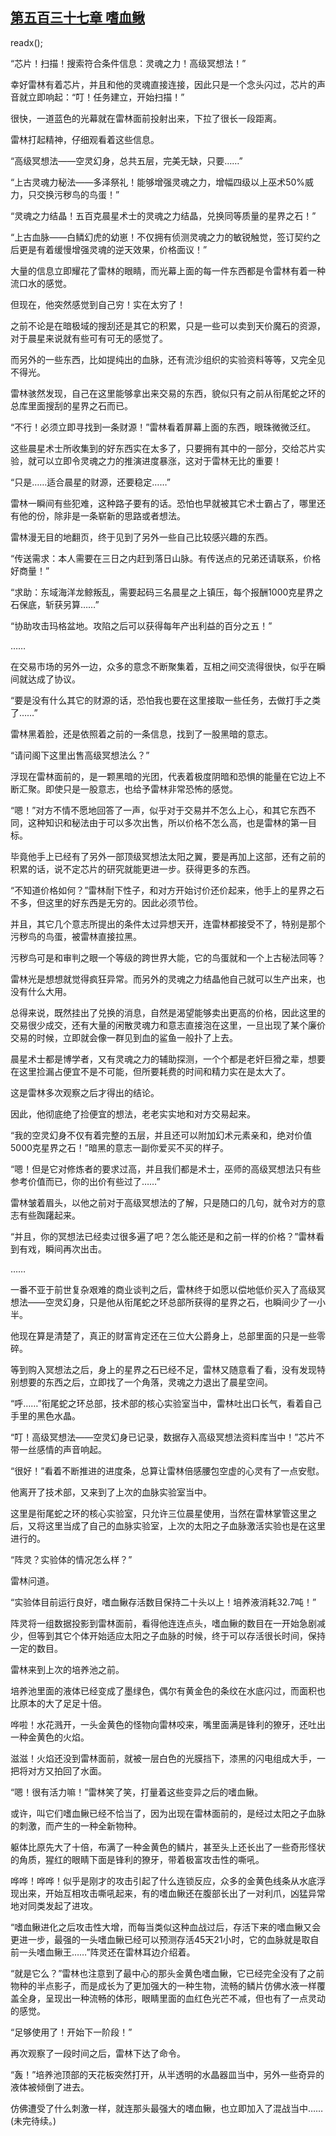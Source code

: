 ## [第五百三十七章 嗜血鳅](https://www.xxbiquge.com/11_11222/8944690.html)
readx();

  “芯片！扫描！搜索符合条件信息：灵魂之力！高级冥想法！”

  幸好雷林有着芯片，并且和他的灵魂直接连接，因此只是一个念头闪过，芯片的声音就立即响起：“叮！任务建立，开始扫描！”

  很快，一道蓝色的光幕就在雷林面前投射出来，下拉了很长一段距离。

  雷林打起精神，仔细观看着这些信息。

  “高级冥想法——空灵幻身，总共五层，完美无缺，只要……”

  “上古灵魂力秘法——多泽祭礼！能够增强灵魂之力，增幅四级以上巫术50%威力，只交换污秽鸟的鸟蛋！”

  “灵魂之力结晶！五百克晨星术士的灵魂之力结晶，兑换同等质量的星界之石！”

  “上古血脉——白鳞幻虎的幼崽！不仅拥有侦测灵魂之力的敏锐触觉，签订契约之后更是有着缓慢增强灵魂的逆天效果，价格面议！”

  大量的信息立即耀花了雷林的眼睛，而光幕上面的每一件东西都是令雷林有着一种流口水的感觉。

  但现在，他突然感觉到自己穷！实在太穷了！

  之前不论是在暗极域的搜刮还是其它的积累，只是一些可以卖到天价魔石的资源，对于晨星来说就有些可有可无的感觉了。

  而另外的一些东西，比如提纯出的血脉，还有流沙组织的实验资料等等，又完全见不得光。

  雷林骇然发现，自己在这里能够拿出来交易的东西，貌似只有之前从衔尾蛇之环的总库里面搜刮的星界之石而已。

  “不行！必须立即寻找到一条财源！”雷林看着屏幕上面的东西，眼珠微微泛红。

  这些晨星术士所收集到的好东西实在太多了，只要拥有其中的一部分，交给芯片实验，就可以立即令灵魂之力的推演进度暴涨，这对于雷林无比的重要！

  “只是……适合晨星的财源，还要稳定……”

  雷林一瞬间有些犯难，这种路子要有的话。恐怕也早就被其它术士霸占了，哪里还有他的份，除非是一条崭新的思路或者想法。

  雷林漫无目的地翻页，终于见到了另外一些自己比较感兴趣的东西。

  “传送需求：本人需要在三日之内赶到落日山脉。有传送点的兄弟还请联系，价格好商量！”

  “求助：东域海洋龙鲸叛乱，需要起码三名晨星之上镇压，每个报酬1000克星界之石保底，斩获另算……”

  “协助攻击玛格盆地。攻陷之后可以获得每年产出利益的百分之五！”

  ……

  在交易市场的另外一边，众多的意念不断聚集着，互相之间交流得很快，似乎在瞬间就达成了协议。

  “要是没有什么其它的财源的话，恐怕我也要在这里接取一些任务，去做打手之类了……”

  雷林黑着脸，还是依照着之前的一条信息，找到了一股黑暗的意志。

  “请问阁下这里出售高级冥想法么？”

  浮现在雷林面前的，是一颗黑暗的光团，代表着极度阴暗和恐惧的能量在它边上不断汇聚。即使只是一股意志，也给予雷林非常恐怖的感觉。

  “嗯！”对方不情不愿地回答了一声，似乎对于交易并不怎么上心，和其它东西不同，这种知识和秘法由于可以多次出售，所以价格不怎么高，也是雷林的第一目标。

  毕竟他手上已经有了另外一部顶级冥想法太阳之翼，要是再加上这部，还有之前的积累的话，说不定芯片的研究就能更进一步。获得更多的东西。

  “不知道价格如何？”雷林耐下性子，和对方开始讨价还价起来，他手上的星界之石不多，但这里的好东西是无穷的。因此必须节俭。

  并且，其它几个意志所提出的条件太过异想天开，连雷林都接受不了，特别是那个污秽鸟的鸟蛋，被雷林直接拉黑。

  污秽鸟可是和审判之眼一个等级的跨世界大能，它的鸟蛋就和一个上古秘法同等？

  雷林光是想想就觉得疯狂异常。而另外的灵魂之力结晶他自己就可以生产出来，也没有什么大用。

  总得来说，既然挂出了兑换的消息，自然是渴望能够卖出更高的价格，因此这里的交易很少成交，还有大量的闲散灵魂力和意志直接泡在这里，一旦出现了某个廉价交易的时候，立即就会像一群见到血的鲨鱼一般扑了上去。

  晨星术士都是博学者，又有灵魂之力的辅助探测，一个个都是老奸巨猾之辈，想要在这里捡漏占便宜不是不可能，但所要耗费的时间和精力实在是太大了。

  这是雷林多次观察之后才得出的结论。

  因此，他彻底绝了捡便宜的想法，老老实实地和对方交易起来。

  “我的空灵幻身不仅有着完整的五层，并且还可以附加幻术元素亲和，绝对价值5000克星界之石！”暗黑的意志一副你爱买不买的样子。

  “嗯！但是它对修炼者的要求过高，并且我们都是术士，巫师的高级冥想法只有些参考价值而已，你的出价有些过了……”

  雷林皱着眉头，以他之前对于高级冥想法的了解，只是随口的几句，就令对方的意志有些踟躇起来。

  “并且，你的冥想法已经卖过很多遍了吧？怎么能还是和之前一样的价格？”雷林看到有戏，瞬间再次出击。

  ……

  一番不亚于前世复杂艰难的商业谈判之后，雷林终于如愿以偿地低价买入了高级冥想法——空灵幻身，只是他从衔尾蛇之环总部所获得的星界之石，也瞬间少了一小半。

  他现在算是清楚了，真正的财富肯定还在三位大公爵身上，总部里面的只是一些零碎。

  等到购入冥想法之后，身上的星界之石已经不足，雷林又随意看了看，没有发现特别想要的东西之后，立即找了一个角落，灵魂之力退出了晨星空间。

  “呼……”衔尾蛇之环总部，技术部的核心实验室当中，雷林吐出口长气，看着自己手里的黑色水晶。

  “叮！高级冥想法——空灵幻身已记录，数据存入高级冥想法资料库当中！”芯片不带一丝感情的声音响起。

  “很好！”看着不断推进的进度条，总算让雷林倍感腰包空虚的心灵有了一点安慰。

  他离开了技术部，又来到了上次的血脉实验室当中。

  这里是衔尾蛇之环的核心实验室，只允许三位晨星使用，当然在雷林掌管这里之后，又将这里当成了自己的血脉实验室，上次的太阳之子血脉激活实验也是在这里进行的。

  “阵灵？实验体的情况怎么样？”

  雷林问道。

  “实验体目前运行良好，嗜血鳅存活数目保持二十头以上！培养液消耗32.7吨！”

  阵灵将一组数据投影到雷林面前，看得他连连点头，嗜血鳅的数目在一开始急剧减少，但等到其它个体开始适应太阳之子血脉的时候，终于可以存活很长时间，保持一定的数目。

  雷林来到上次的培养池之前。

  培养池里面的液体已经变成了墨绿色，偶尔有黄金色的条纹在水底闪过，而面积也比原本的大了足足十倍。

  哗啦！水花溅开，一头金黄色的怪物向雷林咬来，嘴里面满是锋利的獠牙，还吐出一种金黄色的火焰。

  滋滋！火焰还没到雷林面前，就被一层白色的光膜挡下，漆黑的闪电组成大手，一把将对方又拍回了水面。

  “嗯！很有活力嘛！”雷林笑了笑，打量着这些变异之后的嗜血鳅。

  或许，叫它们嗜血鳅已经不恰当了，因为出现在雷林面前的，是经过太阳之子血脉的刺激，而产生的一种全新物种。

  躯体比原先大了十倍，布满了一种金黄色的鳞片，甚至头上还长出了一些奇形怪状的角质，猩红的眼睛下面是锋利的獠牙，带着极富攻击性的嘶吼。

  哗哗！哗哗！似乎是刚才的攻击引起了什么连锁反应，众多的金黄色线条从水底浮现出来，开始互相攻击嘶吼起来，有的嗜血鳅还在腹部长出了一对利爪，凶猛异常地对同类发起了进攻。

  “嗜血鳅进化之后攻击性大增，而每当类似这种血战过后，存活下来的嗜血鳅又会更进一步，最强的一头嗜血鳅已经可以预测存活45天21小时，它的血脉就是取自前一头嗜血鳅王……”阵灵还在雷林耳边介绍着。

  “就是它么？”雷林也注意到了最中心的那头金黄色嗜血鳅，它已经完全没有了之前物种的半点影子，而是成长为了更加强大的一种生物，流畅的鳞片仿佛水液一样覆盖全身，呈现出一种流畅的体形，眼睛里面的血红色光芒不减，但也有了一点灵动的感觉。

  “足够使用了！开始下一阶段！”

  再次观察了一段时间之后，雷林下达了命令。

  “轰！”培养池顶部的天花板突然打开，从半透明的水晶器皿当中，另外一些奇异的液体被倾倒了进去。

  仿佛遭受了什么刺激一样，就连那头最强大的嗜血鳅，也立即加入了混战当中……(未完待续。)
